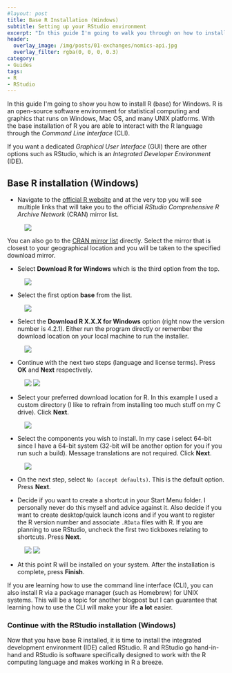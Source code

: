 ```yaml
---
#layout: post
title: Base R Installation (Windows)
subtitle: Setting up your RStudio environment
excerpt: "In this guide I'm going to walk you through on how to install base R. R is an open-source software environment used a lot for statistical computing and graphics."
header:
  overlay_image: /img/posts/01-exchanges/nomics-api.jpg
  overlay_filter: rgba(0, 0, 0, 0.3)
category: 
- Guides
tags:
- R
- RStudio
---
```

 
In this guide I'm going to show you how to install R (base) for Windows. R is an open-source software environment for statistical computing and graphics that runs on Windows, Mac OS, and many UNIX platforms. With the base installation of R you are able to interact with the R language through the *Command Line Interface* (CLI). 

>
If you want a dedicated *Graphical User Interface* (GUI) there are other options such as RStudio, which is an *Integrated Developer Environment* (IDE). 

## Base R installation (Windows)

* Navigate to the [official R website](https://www.r-project.org/) and at the very top you will see multiple links that will take you to the official *RStudio Comprehensive R Archive Network* (CRAN) mirror list. 

<figure class="align-center">
    <a href="/img/posts/base-R-installation-Windows/step0.PNG" title="Download R for Windows" alt="Download R for Windows">
    <img src="/img/posts/base-R-installation-Windows/step0.PNG"></a>
</figure>

>
You can also go to the [CRAN mirror list](https://cran.r-project.org/mirrors.html) directly. Select the mirror that is closest to your geographical location and you will be taken to the specified download mirror.

* Select **Download R for Windows** which is the third option from the top.

<figure class="align-center">
    <a href="/img/posts/base-R-installation-Windows/step2.PNG" title="Download R for Windows" alt="Download R for Windows">
    <img src="/img/posts/base-R-installation-Windows/step2.PNG"></a>
</figure>

* Select the first option **base** from the list.

<figure class="align-center">
    <a href="/img/posts/base-R-installation-Windows/Step4.PNG" title="R base" alt="R base">
    <img src="/img/posts/base-R-installation-Windows/Step4.PNG"></a>
</figure>

* Select the **Download R X.X.X for Windows** option (right now the version number is 4.2.1). Either run the program directly or remember the download location on your local machine to run the installer.

<figure class="align-center">
    <a href="/img/posts/base-R-installation-Windows/Step5.PNG" title="R base" alt="R base">
    <img src="/img/posts/base-R-installation-Windows/Step5.PNG"></a>
</figure>

* Continue with the next two steps (language and license terms). Press **OK** and **Next** respectively.

<figure class="half">
    <a href="/img/posts/base-R-installation-Windows/Step6.PNG"><img src="/img/posts/base-R-installation-Windows/Step6.PNG"></a>
    <a href="/img/posts/base-R-installation-Windows/Step7.PNG"><img src="/img/posts/base-R-installation-Windows/Step7.PNG"></a>
</figure>

* Select your preferred download location for R. In this example I used a custom directory (I like to refrain from installing too much stuff on my C drive). Click **Next**. 

<figure class="align-center">
    <a href="/img/posts/base-R-installation-Windows/Step8.PNG" title="R base" alt="R base">
    <img src="/img/posts/base-R-installation-Windows/Step8.PNG"></a>
</figure>

* Select the components you wish to install. In my case i select 64-bit since I have a 64-bit system (32-bit will be another option for you if you run such a build). Message translations are not required. Click **Next**.

<figure class="align-center">
    <a href="/img/posts/base-R-installation-Windows/Step9.PNG" title="R base" alt="R base">
    <img src="/img/posts/base-R-installation-Windows/Step9.PNG"></a>
</figure>

* On the next step, select `No (accept defaults)`. This is the default option. Press **Next**.

* Decide if you want to create a shortcut in your Start Menu folder. I personally never do this myself and advice against it. Also decide if you want to create desktop/quick launch icons and if you want to register the R version number and associate `.RData` files with R. If you are planning to use RStudio, uncheck the first two tickboxes relating to shortcuts. Press **Next**.

<figure class="half">
    <a href="/img/posts/base-R-installation-Windows/Step10.PNG"><img src="/img/posts/base-R-installation-Windows/Step10.PNG"></a>
    <a href="/img/posts/base-R-installation-Windows/Step11.PNG"><img src="/img/posts/base-R-installation-Windows/Step11.PNG"></a>
</figure>

* At this point R will be installed on your system. After the installation is complete, press **Finish**.

>
If you are learning how to use the command line interface (CLI), you can also install R via a package manager (such as Homebrew) for UNIX systems. This will be a topic for another blogpost but I can guarantee that learning how to use the CLI will make your life **a lot** easier.

### Continue with the RStudio installation (Windows)

Now that you have base R installed, it is time to install the integrated development environment (IDE) called RStudio. R and RStudio go hand-in-hand and RStudio is software specifically designed to work with the R computing language and makes working in R a breeze. 
